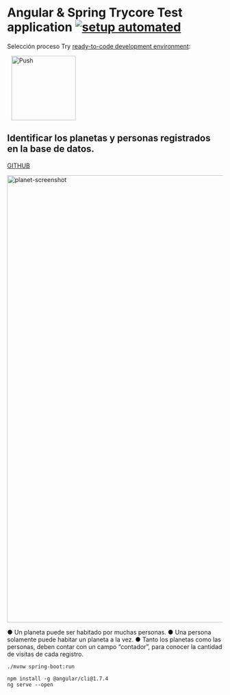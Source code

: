 # Angular & Spring Trycore Test application [![setup automated](https://img.shields.io/badge/Gitpod-ready_to_code-blue?logo=gitpod)](https://github.com/LUISURBM/)

Selección proceso Try [ready-to-code development environment](https://www.gitpod.io):

<a href="https://gitpod.io/from-referrer/" style="padding: 10px;">
    <img src="https://trycore.co/cms/wp-content/uploads/2018/05/logo-trycore-bpm-colombia.png" width="150" alt="Push" align="center">
</a>

##  Identificar los planetas y personas registrados en la base de datos.
<a href="https://github.com/LUISURBM/trycore-app">GITHUB</a>

<img width="1042" alt="planet-screenshot" src="https://cloud.githubusercontent.com/assets/838318/19727082/2aee6d6c-9b8e-11e6-81fe-e889a5ddfded.png">

● Un planeta puede ser habitado por muchas personas.
● Una persona solamente puede habitar un planeta a la vez.
● Tanto los planetas como las personas, deben contar con un campo “contador”, para conocer la cantidad de visitas de cada registro.

```
./mvnw spring-boot:run
```

```
npm install -g @angular/cli@1.7.4
ng serve --open
```
